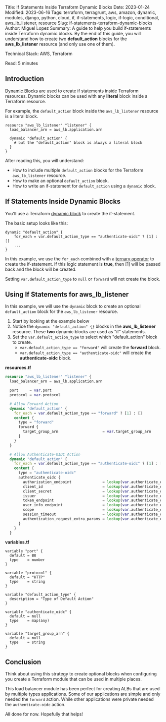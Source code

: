 Title: If Statements Inside Terraform Dynamic Blocks 
Date: 2023-01-24
Modified: 2023-06-16
Tags: terraform, terragrunt, aws, amazon, dynamic, modules, django, python, cloud, if, if-statements, logic, if-logic, conditional, aws_lb_listener, resource
Slug: if-statements-terraform-dynamic-blocks
Author: Miguel Lopez
Summary: A guide to help you build if-statements inside Terraform dynamic blocks. By the end of this guide, you will understand how to create two **default_action** blocks for the **aws_lb_listener** resource (and only use one of them).

Technical Stack: AWS, Terraform

Read: 5 minutes

## Introduction

[Dynamic Blocks](https://www.terraform.io/docs/language/expressions/dynamic-blocks.html) are used to create if statements inside Terraform resources. Dynamic blocks can be used with any **literal** block inside a Terraform resource.

For example, the `default_action` block inside the `aws_lb_listener` resource is a literal block.

```
resource "aws_lb_listener" "listener" {
  load_balancer_arn = aws_lb.application.arn

  dynamic "default_action" {
    # but the "default_action" block is always a literal block
  }
}
```

After reading this, you will understand: 

- How to include multiple `default_action` blocks for the Terraform `aws_lb_listener` resource.
- How to make an optional `default_action` block.
- How to write an if-statement for `default_action` using a `dynamic` block.

## If Statements Inside Dynamic Blocks

You'll use a Terraform [dynamic block](https://www.terraform.io/docs/language/expressions/dynamic-blocks.html) to create the if-statement.

The basic setup looks like this:
```
dynamic "default_action" {
    for_each = var.default_action_type == "authenticate-oidc" ? [1] : []
    ...
}
```
 
In this example, we use the `for_each` combined with a [ternary operator](https://www.terraform.io/docs/language/expressions/conditionals.html#ternary-operator) to create the if-statement. If this logic statement is **true**, then [1] will be passed back and the block will be created.
 
Setting `var.default_action_type` to `null` or `forward` will not create the block.

## Using If Statements for aws_lb_listener

In this example, we will use the `dynamic` block to create an optional `default_action` block for the `aws_lb_listener` resource.

1. Start by looking at the example below
2. Notice the `dynamic "default_action" {}` blocks in the **aws_lb_listener** resource. These **two** dynamic blocks are used as "if" statements.
3. Set the `var.default_action_type` to select which "default_action" block to create.
   - `var.default_action_type == "forward"` will create the **forward** block.
   - `var.default_action_type == "authenticate-oidc"` will create the **authenticate-oidc** block. 


**resources.tf**
```terraform
resource "aws_lb_listener" "listener" {
  load_balancer_arn = aws_lb.application.arn

  port     = var.port
  protocol = var.protocol

  # Allow Forward Action
  dynamic "default_action" {
    for_each = var.default_action_type == "forward" ? [1] : []
    content {
      type = "forward"
      forward {
        target_group_arn                    = var.target_group_arn
      }
    }
  }

  # Allow Authenticate-OIDC Action
  dynamic "default_action" {
    for_each = var.default_action_type == "authenticate-oidc" ? [1] : []
    content {
      type = "authenticate-oidc"
      authenticate_oidc {
        authorization_endpoint              = lookup(var.authenticate_oidc, "authorization_endpoint")
        client_id                           = lookup(var.authenticate_oidc, "client_id")
        client_secret                       = lookup(var.authenticate_oidc, "client_secret")
        issuer                              = lookup(var.authenticate_oidc, "issuer")
        token_endpoint                      = lookup(var.authenticate_oidc, "token_endpoint")
        user_info_endpoint                  = lookup(var.authenticate_oidc, "user_info_endpoint")
        scope                               = lookup(var.authenticate_oidc, "scope", null)
        session_timeout                     = lookup(var.authenticate_oidc, "session_timeout", 2628000)
        authentication_request_extra_params = lookup(var.authenticate_oidc, "authentication_request_extra_params", null)
      }
    }
  }
```

**variables.tf**
```
variable "port" {
  default = 80
  type    = number
}

variable "protocol" {
  default = "HTTP"
  type    = string
}

variable "default_action_type" {
  description = "Type of Default Action"
}

variable "authenticate_oidc" {
  default = null
  type    = map(any)
}

variable "target_group_arn" {
  default = null
  type    = string
}
```

## Conclusion

Think about using this strategy to create optional blocks when configuring you create a Terraform module that can be used in multiple places.

This load balancer module has been perfect for creating ALBs that are used by multiple types applications. Some of our applications are simple and only needed the `forward` action. While other applications were private needed the `authenticate-oidc` action.

All done for now. Hopefully that helps!

